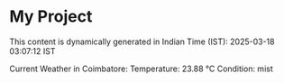 # My Project

This content is dynamically generated in Indian Time (IST): 2025-03-18 03:07:12 IST


Current Weather in Coimbatore:
Temperature: 23.88 °C
Condition: mist
